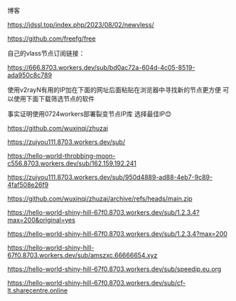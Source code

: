 

博客

https://jdssl.top/index.php/2023/08/02/newvless/

https://github.com/freefg/free

自己的vlass节点订阅链接：


https://666.8703.workers.dev/sub/bd0ac72a-604d-4c05-8519-ada950c8c789


使用v2rayN有用的IP加在下面的网址后面粘贴在浏览器中寻找新的节点更方便
可以使用下面下载筛选节点的软件

事实证明使用0724workers部署裂变节点IP库
选择最佳IP😊

https://github.com/wuxinqi/zhuzai

https://zuiyou111.8703.workers.dev/sub/

https://hello-world-throbbing-moon-c556.8703.workers.dev/sub/162.159.192.241

https://zuiyou111.8703.workers.dev/sub/950d4889-ad88-4eb7-9c89-4faf508e26f9

https://github.com/wuxinqi/zhuzai/archive/refs/heads/main.zip


https://hello-world-shiny-hill-67f0.8703.workers.dev/sub/1.2.3.4?max=200&original=yes


https://hello-world-shiny-hill-67f0.8703.workers.dev/sub/1.2.3.4?max=200


https://hello-world-shiny-hill-67f0.8703.workers.dev/sub/amszxc.66666654.xyz



https://hello-world-shiny-hill-67f0.8703.workers.dev/sub/speedip.eu.org


https://hello-world-shiny-hill-67f0.8703.workers.dev/sub/cf-lt.sharecentre.online

